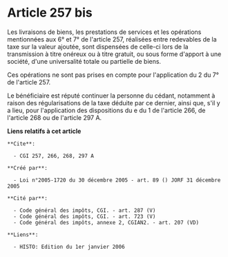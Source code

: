 # Article 257 bis

Les livraisons de biens, les prestations de services et les opérations mentionnées aux 6° et 7° de l'article 257, réalisées
entre redevables de la taxe sur la valeur ajoutée, sont dispensées de celle-ci lors de la transmission à titre onéreux ou à
titre gratuit, ou sous forme d'apport à une société, d'une universalité totale ou partielle de biens.

Ces opérations ne sont pas prises en compte pour l'application du 2 du 7° de l'article 257.

Le bénéficiaire est réputé continuer la personne du cédant, notamment à raison des régularisations de la taxe déduite par ce
dernier, ainsi que, s'il y a lieu, pour l'application des dispositions du e du 1 de l'article 266, de l'article 268 ou de
l'article 297 A.

**Liens relatifs à cet article**

	**Cite**:

	  - CGI 257, 266, 268, 297 A

	**Créé par**:

	  - Loi n°2005-1720 du 30 décembre 2005 - art. 89 () JORF 31 décembre 2005

	**Cité par**:

	  - Code général des impôts, CGI. - art. 287 (V)
	  - Code général des impôts, CGI. - art. 723 (V)
	  - Code général des impôts, annexe 2, CGIAN2. - art. 207 (VD)

	**Liens**:

	  - HISTO: Edition du 1er janvier 2006
